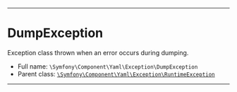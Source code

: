***

# DumpException

Exception class thrown when an error occurs during dumping.

* Full name: `\Symfony\Component\Yaml\Exception\DumpException`
* Parent class: [`\Symfony\Component\Yaml\Exception\RuntimeException`](./RuntimeException.md)

***

